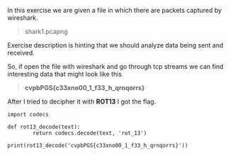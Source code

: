 In this exercise we are given a file in which there are packets captured by wireshark.
> shark1.pcapng

Exercise description is hinting that we should analyze data being sent and received.

So, if open the file with wireshark and go through tcp streams we can find interesting data that might look like this
> **cvpbPGS{c33xno00_1_f33_h_qrnqorrs}**

After I tried to decipher it with **ROT13** I got the flag.
```
import codecs

def rot13_decode(text):
        return codecs.decode(text, 'rot_13')

print(rot13_decode('cvpbPGS{c33xno00_1_f33_h_qrnqorrs}'))
```
